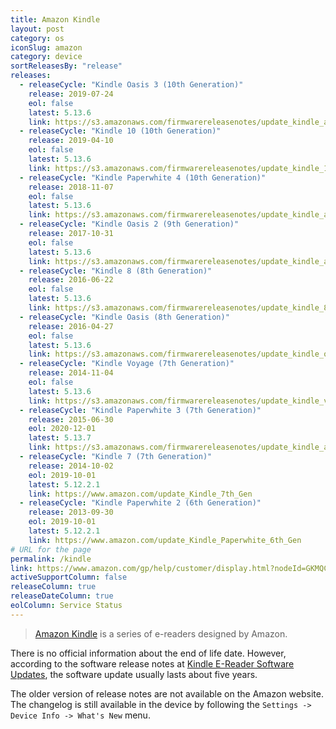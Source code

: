 ```yaml
---
title: Amazon Kindle
layout: post
category: os
iconSlug: amazon
category: device
sortReleasesBy: "release"
releases:
  - releaseCycle: "Kindle Oasis 3 (10th Generation)"
    release: 2019-07-24
    eol: false
    latest: 5.13.6
    link: https://s3.amazonaws.com/firmwarereleasenotes/update_kindle_all_new_oasis_v2/ATVPDKIKX0DER/en_US.html
  - releaseCycle: "Kindle 10 (10th Generation)"
    release: 2019-04-10
    eol: false
    latest: 5.13.6
    link: https://s3.amazonaws.com/firmwarereleasenotes/update_kindle_10th/ATVPDKIKX0DER/en_US.html
  - releaseCycle: "Kindle Paperwhite 4 (10th Generation)"
    release: 2018-11-07
    eol: false
    latest: 5.13.6
    link: https://s3.amazonaws.com/firmwarereleasenotes/update_kindle_all_new_paperwhite_v2/ATVPDKIKX0DER/en_US.html
  - releaseCycle: "Kindle Oasis 2 (9th Generation)"
    release: 2017-10-31
    eol: false
    latest: 5.13.6
    link: https://s3.amazonaws.com/firmwarereleasenotes/update_kindle_all_new_oasis/ATVPDKIKX0DER/en_US.html
  - releaseCycle: "Kindle 8 (8th Generation)"
    release: 2016-06-22
    eol: false
    latest: 5.13.6
    link: https://s3.amazonaws.com/firmwarereleasenotes/update_kindle_8th/ATVPDKIKX0DER/en_US.html
  - releaseCycle: "Kindle Oasis (8th Generation)"
    release: 2016-04-27
    eol: false
    latest: 5.13.6
    link: https://s3.amazonaws.com/firmwarereleasenotes/update_kindle_oasis/ATVPDKIKX0DER/en_US.html
  - releaseCycle: "Kindle Voyage (7th Generation)"
    release: 2014-11-04
    eol: false
    latest: 5.13.6
    link: https://s3.amazonaws.com/firmwarereleasenotes/update_kindle_voyage/ATVPDKIKX0DER/en_US.html
  - releaseCycle: "Kindle Paperwhite 3 (7th Generation)"
    release: 2015-06-30
    eol: 2020-12-01
    latest: 5.13.7
    link: https://s3.amazonaws.com/firmwarereleasenotes/update_kindle_all_new_paperwhite/ATVPDKIKX0DER/en_US.html
  - releaseCycle: "Kindle 7 (7th Generation)"
    release: 2014-10-02
    eol: 2019-10-01
    latest: 5.12.2.1
    link: https://www.amazon.com/update_Kindle_7th_Gen
  - releaseCycle: "Kindle Paperwhite 2 (6th Generation)"
    release: 2013-09-30
    eol: 2019-10-01
    latest: 5.12.2.1
    link: https://www.amazon.com/update_Kindle_Paperwhite_6th_Gen
# URL for the page
permalink: /kindle
link: https://www.amazon.com/gp/help/customer/display.html?nodeId=GKMQC26VQQMM8XSW
activeSupportColumn: false
releaseColumn: true
releaseDateColumn: true
eolColumn: Service Status
---
```

> [Amazon Kindle](https://en.wikipedia.org/wiki/Amazon_Kindle) is a series of e-readers designed by Amazon.

There is no official information about the end of life date. However, according to the software release notes at [Kindle E-Reader Software Updates](https://www.amazon.com/gp/help/customer/display.html?nodeId=GKMQC26VQQMM8XSW), the software update usually lasts about five years.

The older version of release notes are not available on the Amazon website. The changelog is still available in the device by following the `Settings -> Device Info -> What's New` menu.

